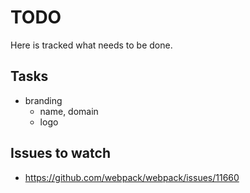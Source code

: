 # TODO

Here is tracked what needs to be done.


## Tasks

* branding
	* name, domain
	* logo


## Issues to watch

* https://github.com/webpack/webpack/issues/11660
